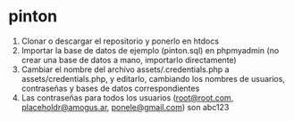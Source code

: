 # pinton

1. Clonar o descargar el repositorio y ponerlo en htdocs
2. Importar la base de datos de ejemplo (pinton.sql) en phpmyadmin (no crear una base de datos a mano, importarlo directamente)
3. Cambiar el nombre del archivo assets/.credentials.php a assets/credentials.php, y editarlo, cambiando los nombres de usuarios, contraseñas y bases de datos correspondientes
3. Las contraseñas para todos los usuarios (root@root.com, placeholdr@amogus.ar, ponele@gmail.com) son abc123
